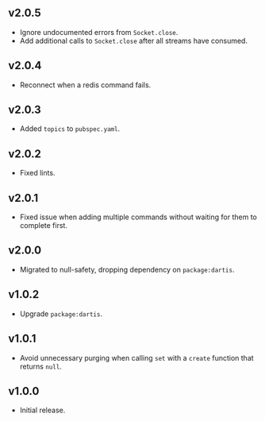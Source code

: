 ## v2.0.5
 * Ignore undocumented errors from `Socket.close`.
 * Add additional calls to `Socket.close` after all streams have consumed.

## v2.0.4
 * Reconnect when a redis command fails.

## v2.0.3
 * Added `topics` to `pubspec.yaml`.

## v2.0.2
 * Fixed lints.

## v2.0.1
 * Fixed issue when adding multiple commands without waiting for them to complete first.

## v2.0.0
 * Migrated to null-safety, dropping dependency on `package:dartis`.

## v1.0.2
 * Upgrade `package:dartis`.

## v1.0.1
 * Avoid unnecessary purging when calling `set` with a `create` function that
   returns `null`.

## v1.0.0
 * Initial release.
